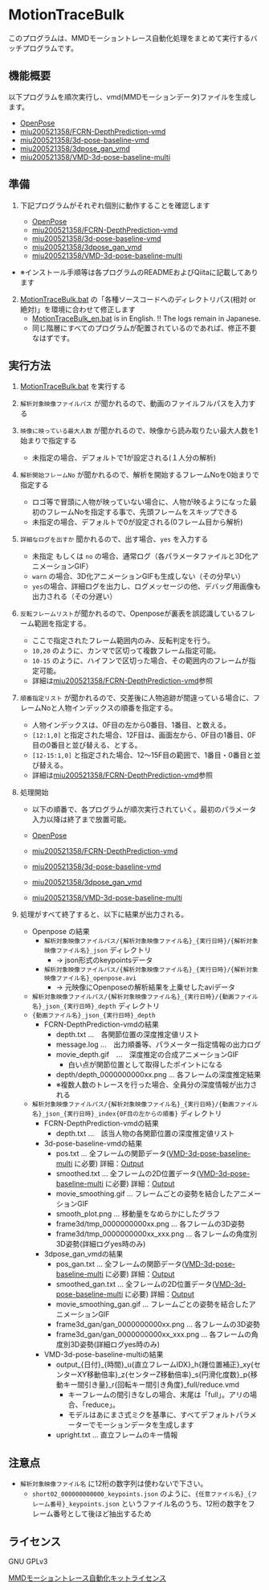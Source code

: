 # MotionTraceBulk

このプログラムは、MMDモーショントレース自動化処理をまとめて実行するバッチプログラムです。

## 機能概要

以下プログラムを順次実行し、vmd(MMDモーションデータ)ファイルを生成します。

 - [OpenPose](https://github.com/CMU-Perceptual-Computing-Lab/openpose)
 - [miu200521358/FCRN-DepthPrediction-vmd](https://github.com/miu200521358/FCRN-DepthPrediction-vmd)
 - [miu200521358/3d-pose-baseline-vmd](https://github.com/miu200521358/3d-pose-baseline-vmd)
 - [miu200521358/3dpose_gan_vmd](https://github.com/miu200521358/3dpose_gan_vmd)
 - [miu200521358/VMD-3d-pose-baseline-multi](https://github.com/miu200521358/VMD-3d-pose-baseline-multi)


## 準備

1. 下記プログラムがそれぞれ個別に動作することを確認します

     - [OpenPose](https://github.com/CMU-Perceptual-Computing-Lab/openpose)
     - [miu200521358/FCRN-DepthPrediction-vmd](https://github.com/miu200521358/FCRN-DepthPrediction-vmd)
     - [miu200521358/3d-pose-baseline-vmd](https://github.com/miu200521358/3d-pose-baseline-vmd)
     - [miu200521358/3dpose_gan_vmd](https://github.com/miu200521358/3dpose_gan_vmd)
     - [miu200521358/VMD-3d-pose-baseline-multi](https://github.com/miu200521358/VMD-3d-pose-baseline-multi)

 - ※インストール手順等は各プログラムのREADMEおよびQiitaに記載してあります

2. [MotionTraceBulk.bat](MotionTraceBulk.bat) の「各種ソースコードへのディレクトリパス(相対 or 絶対)」を環境に合わせて修正します
    - [MotionTraceBulk_en.bat](MotionTraceBulk_en.bat) is in English. !! The logs remain in Japanese.
    - 同じ階層にすべてのプログラムが配置されているのであれば、修正不要なはずです。

## 実行方法

1. [MotionTraceBulk.bat](MotionTraceBulk.bat) を実行する
1. `解析対象映像ファイルパス` が聞かれるので、動画のファイルフルパスを入力する
1. `映像に映っている最大人数` が聞かれるので、映像から読み取りたい最大人数を1始まりで指定する
    - 未指定の場合、デフォルトで1が設定される(１人分の解析)
1. `解析開始フレームNo` が聞かれるので、解析を開始するフレームNoを0始まりで指定する
    - ロゴ等で冒頭に人物が映っていない場合に、人物が映るようになった最初のフレームNoを指定する事で、先頭フレームをスキップできる
    - 未指定の場合、デフォルトで0が設定される(0フレーム目から解析)
1. `詳細なログを出すか` 聞かれるので、出す場合、`yes` を入力する
    - 未指定 もしくは `no` の場合、通常ログ（各パラメータファイルと3D化アニメーションGIF）
    - `warn` の場合、3D化アニメーションGIFも生成しない（その分早い）
    - `yes`の場合、詳細ログを出力し、ログメッセージの他、デバッグ用画像も出力される（その分遅い）
1. `反転フレームリスト`が聞かれるので、Openposeが裏表を誤認識しているフレーム範囲を指定する。
	- ここで指定されたフレーム範囲内のみ、反転判定を行う。
	- `10,20` のように、カンマで区切って複数フレーム指定可能。
	- `10-15` のように、ハイフンで区切った場合、その範囲内のフレームが指定可能。
	- 詳細は[miu200521358/FCRN-DepthPrediction-vmd](https://github.com/miu200521358/FCRN-DepthPrediction-vmd)参照
1. `順番指定リスト` が聞かれるので、交差後に人物追跡が間違っている場合に、フレームNoと人物インデックスの順番を指定する。
	- 人物インデックスは、0F目の左から0番目、1番目、と数える。
	- `[12:1,0]` と指定された場合、12F目は、画面左から、0F目の1番目、0F目の0番目と並び替える、とする。
	- `[12-15:1,0]` と指定された場合、12～15F目の範囲で、1番目・0番目と並び替える。
	- 詳細は[miu200521358/FCRN-DepthPrediction-vmd](https://github.com/miu200521358/FCRN-DepthPrediction-vmd)参照
1. 処理開始
    - 以下の順番で、各プログラムが順次実行されていく。最初のパラメータ入力以降は終了まで放置可能。
    
    - [OpenPose](https://github.com/CMU-Perceptual-Computing-Lab/openpose)
    - [miu200521358/FCRN-DepthPrediction-vmd](https://github.com/miu200521358/FCRN-DepthPrediction-vmd)
    - [miu200521358/3d-pose-baseline-vmd](https://github.com/miu200521358/3d-pose-baseline-vmd)
    - [miu200521358/3dpose_gan_vmd](https://github.com/miu200521358/3dpose_gan_vmd)
    - [miu200521358/VMD-3d-pose-baseline-multi](https://github.com/miu200521358/VMD-3d-pose-baseline-multi)
     
1. 処理がすべて終了すると、以下に結果が出力される。
    - Openpose の結果
        - `解析対象映像ファイルパス/{解析対象映像ファイル名}_{実行日時}/{解析対象映像ファイル名}_json` ディレクトリ
            - → json形式のkeypointsデータ
        - `解析対象映像ファイルパス/{解析対象映像ファイル名}_{実行日時}/{解析対象映像ファイル名}_openpose.avi`
            - → 元映像にOpenposeの解析結果を上乗せしたaviデータ
    - `解析対象映像ファイルパス/{解析対象映像ファイル名}_{実行日時}/{動画ファイル名}_json_{実行日時}_depth` ディレクトリ
	- `{動画ファイル名}_json_{実行日時}_depth`
    	- FCRN-DepthPrediction-vmdの結果
		    - depth.txt …　各関節位置の深度推定値リスト
		    - message.log …　出力順番等、パラメーター指定情報の出力ログ
		    - movie_depth.gif　…　深度推定の合成アニメーションGIF
		        - 白い点が関節位置として取得したポイントになる
		    - depth/depth_0000000000xx.png … 各フレームの深度推定結果
		    - ※複数人数のトレースを行った場合、全員分の深度情報が出力される
    - `解析対象映像ファイルパス/{解析対象映像ファイル名}_{実行日時}/{動画ファイル名}_json_{実行日時}_index{0F目の左からの順番}` ディレクトリ
    	- FCRN-DepthPrediction-vmdの結果
		    - depth.txt …　該当人物の各関節位置の深度推定値リスト
        - 3d-pose-baseline-vmdの結果
            - pos.txt … 全フレームの関節データ([VMD-3d-pose-baseline-multi](https://github.com/miu200521358/VMD-3d-pose-baseline-multi) に必要) 詳細：[Output](doc/Output.md)
            - smoothed.txt … 全フレームの2D位置データ([VMD-3d-pose-baseline-multi](https://github.com/miu200521358/VMD-3d-pose-baseline-multi) に必要) 詳細：[Output](doc/Output.md)
            - movie_smoothing.gif … フレームごとの姿勢を結合したアニメーションGIF
            - smooth_plot.png … 移動量をなめらかにしたグラフ
            - frame3d/tmp_0000000000xx.png … 各フレームの3D姿勢
            - frame3d/tmp_0000000000xx_xxx.png … 各フレームの角度別3D姿勢(詳細ログyes時のみ)
        - 3dpose_gan_vmdの結果
            - pos_gan.txt … 全フレームの関節データ([VMD-3d-pose-baseline-multi](https://github.com/miu200521358/VMD-3d-pose-baseline-multi) に必要) 詳細：[Output](https://github.com/miu200521358/3d-pose-baseline-vmd/blob/master/doc/Output.md)
            - smoothed_gan.txt … 全フレームの2D位置データ([VMD-3d-pose-baseline-multi](https://github.com/miu200521358/VMD-3d-pose-baseline-multi) に必要) 詳細：[Output](https://github.com/miu200521358/3d-pose-baseline-vmd/blob/master/doc/Output.md)
            - movie_smoothing_gan.gif … フレームごとの姿勢を結合したアニメーションGIF
            - frame3d_gan/gan_0000000000xx.png … 各フレームの3D姿勢
            - frame3d_gan/gan_0000000000xx_xxx.png … 各フレームの角度別3D姿勢(詳細ログyes時のみ)
        - VMD-3d-pose-baseline-multiの結果
            - output_{日付}_{時間}_u{直立フレームIDX}_h{踵位置補正}_xy{センターXY移動倍率}_z{センターZ移動倍率}_s{円滑化度数}_p{移動キー間引き量}_r{回転キー間引き角度}_full/reduce.vmd
                - キーフレームの間引きなしの場合、末尾は「full」。アリの場合、「reduce」。
                - モデルはあにまさ式ミクを基準に、すべてデフォルトパラメーターでモーションデータを生成します
            - upright.txt … 直立フレームのキー情報

## 注意点

- `解析対象映像ファイル名` に12桁の数字列は使わないで下さい。
    - `short02_000000000000_keypoints.json` のように、`{任意ファイル名}_{フレーム番号}_keypoints.json` というファイル名のうち、12桁の数字をフレーム番号として後ほど抽出するため

## ライセンス
GNU GPLv3

[MMDモーショントレース自動化キットライセンス](https://ch.nicovideo.jp/miu200521358/blomaga/ar1686913)

